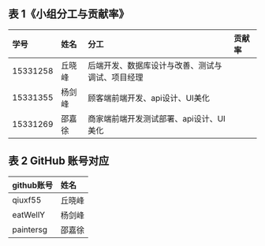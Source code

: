 ## 表 1《小组分工与贡献率》

|学号|姓名|分工|贡献率
|:-|:-|:-|:-|
|15331258|丘晓峰|后端开发、数据库设计与改善、测试与调试、项目经理|
|15331355|杨剑峰|顾客端前端开发、api设计、UI美化|
|15331269|邵嘉徐|商家端前端开发测试部署、api设计、UI美化|

## 表 2 GitHub 账号对应
|github账号|姓名|
|:-|:-|
|qiuxf55|丘晓峰|
|eatWellY|杨剑峰|
|paintersg|邵嘉徐|
